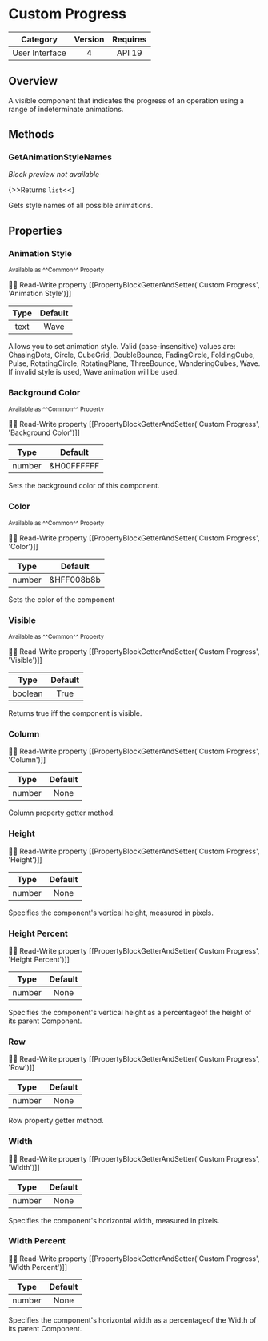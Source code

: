 # Custom Progress

| Category | Version | Requires |
|:--------:|:-------:|:--------:|
|User Interface|4|API 19 | Android 4.4 - 4.4.4 KitKat|

## Overview

A visible component that indicates the progress of an operation using a range of indeterminate animations.

## Methods

### GetAnimationStyleNames

_Block preview not available_

{>>Returns `list`<<}

Gets style names of all possible animations.

## Properties

### Animation Style

<small>Available as ^^Common^^ Property</small>

:eyes::pencil: Read-Write property
[[PropertyBlockGetterAndSetter('Custom Progress', 'Animation Style')]]

| Type | Default |
|:----:|:-------:|
|text|Wave|

Allows you to set animation style. Valid (case-insensitive) values are: ChasingDots, Circle, CubeGrid, DoubleBounce, FadingCircle, FoldingCube, Pulse, RotatingCircle, RotatingPlane, ThreeBounce, WanderingCubes, Wave. If invalid style is used, Wave animation will be used.

### Background Color

<small>Available as ^^Common^^ Property</small>

:eyes::pencil: Read-Write property
[[PropertyBlockGetterAndSetter('Custom Progress', 'Background Color')]]

| Type | Default |
|:----:|:-------:|
|number|&H00FFFFFF|

Sets the background color of this component.

### Color

<small>Available as ^^Common^^ Property</small>

:eyes::pencil: Read-Write property
[[PropertyBlockGetterAndSetter('Custom Progress', 'Color')]]

| Type | Default |
|:----:|:-------:|
|number|&HFF008b8b|

Sets the color of the component

### Visible

<small>Available as ^^Common^^ Property</small>

:eyes::pencil: Read-Write property
[[PropertyBlockGetterAndSetter('Custom Progress', 'Visible')]]

| Type | Default |
|:----:|:-------:|
|boolean|True|

Returns true iff the component is visible.

### Column

:eyes::pencil: Read-Write property
[[PropertyBlockGetterAndSetter('Custom Progress', 'Column')]]

| Type | Default |
|:----:|:-------:|
|number|None|

Column property getter method.

### Height

:eyes::pencil: Read-Write property
[[PropertyBlockGetterAndSetter('Custom Progress', 'Height')]]

| Type | Default |
|:----:|:-------:|
|number|None|

Specifies the component's vertical height, measured in pixels.

### Height Percent

:eyes::pencil: Read-Write property
[[PropertyBlockGetterAndSetter('Custom Progress', 'Height Percent')]]

| Type | Default |
|:----:|:-------:|
|number|None|

Specifies the component's vertical height as a percentageof the height of its parent Component.

### Row

:eyes::pencil: Read-Write property
[[PropertyBlockGetterAndSetter('Custom Progress', 'Row')]]

| Type | Default |
|:----:|:-------:|
|number|None|

Row property getter method.

### Width

:eyes::pencil: Read-Write property
[[PropertyBlockGetterAndSetter('Custom Progress', 'Width')]]

| Type | Default |
|:----:|:-------:|
|number|None|

Specifies the component's horizontal width, measured in pixels.

### Width Percent

:eyes::pencil: Read-Write property
[[PropertyBlockGetterAndSetter('Custom Progress', 'Width Percent')]]

| Type | Default |
|:----:|:-------:|
|number|None|

Specifies the component's horizontal width as a percentageof the Width of its parent Component.